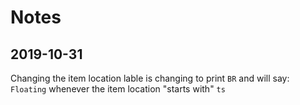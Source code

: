 # Notes

## 2019-10-31
Changing the item location lable is changing to print `BR` and will say:
 `Floating` whenever the item location "starts with" `ts`

 

